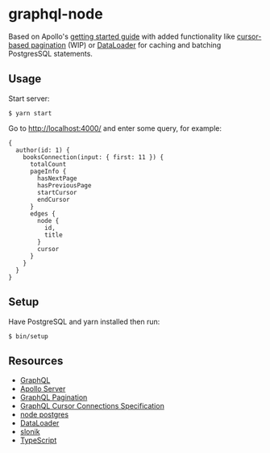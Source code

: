 # graphql-node

Based on Apollo's [getting started guide](https://www.apollographql.com/docs/apollo-server/getting-started/) with added functionality like [cursor-based pagination](https://facebook.github.io/relay/graphql/connections.htm) (WIP) or [DataLoader](https://github.com/graphql/dataloader) for caching and batching PostgresSQL statements.

## Usage

Start server:

```
$ yarn start
```

Go to [http://localhost:4000/](http://localhost:4000/) and enter some query, for example:

```
{
  author(id: 1) {
    booksConnection(input: { first: 11 }) {
      totalCount
      pageInfo {
        hasNextPage
        hasPreviousPage
        startCursor
        endCursor
      }
      edges {
        node {
          id,
          title
        }
        cursor
      }
    }
  }
}
```

## Setup

Have PostgreSQL and yarn installed then run:

```
$ bin/setup
```

## Resources

- [GraphQL](https://graphql.org/learn/)
- [Apollo Server](https://www.apollographql.com/docs/apollo-server/)
- [GraphQL Pagination](https://graphql.org/learn/pagination/)
- [GraphQL Cursor Connections Specification](https://facebook.github.io/relay/graphql/connections.htm)
- [node postgres](http://node-postgres.com/)
- [DataLoader](https://github.com/graphql/dataloader)
- [slonik](https://github.com/gajus/slonik)
- [TypeScript](https://www.typescriptlang.org/docs/home.html)
